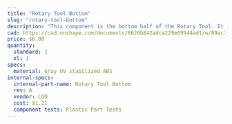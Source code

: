 ```yaml
---
title: "Rotary Tool Bottom"
slug: "rotary-tool-bottom"
description: "This component is the bottom half of the Rotary Tool. It fits the 24V Rotary Tool Motor, and allows the axis of rotation to be adjusted +/- 70 degrees from vertical."
cad: https://cad.onshape.com/documents/6626b842adca229e69544ad1/w/89ac2637f82d915f22c2bcd0/e/add47f53147452dd9a6a8ffc?renderMode=0&uiState=625506bb1ad350015b485f62
price: $6.00
quantity:
  standard: 1
  xl: 1
specs:
  material: Gray UV stabilized ABS
internal-specs:
  internal-part-name: Rotary Tool Bottom
  rev: A
  vendor: LDO
  cost: $1.21
  component tests: Plastic Part Tests
---
```

